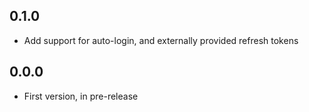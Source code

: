 ## 0.1.0

- Add support for auto-login, and externally provided refresh tokens

## 0.0.0

- First version, in pre-release
